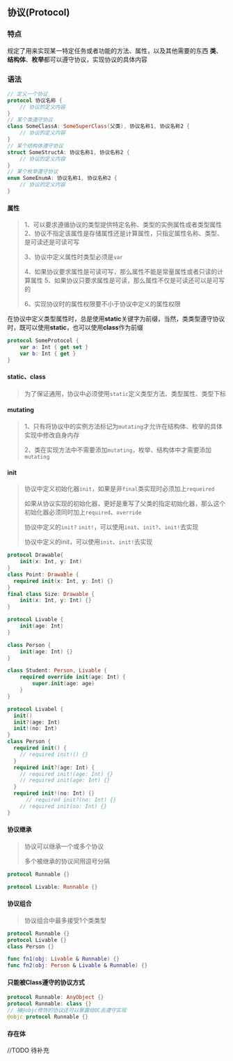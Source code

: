 ## 协议(Protocol)

### 特点

规定了用来实现某一特定任务或者功能的方法、属性，以及其他需要的东西
**类**、**结构体**、**枚举**都可以遵守协议，实现协议的具体内容

### 语法

```swift
// 定义一个协议
protocol 协议名称 {
    // 协议的定义内容
}
// 某个类遵守协议
class SomeClassA: SomeSuperClass(父类), 协议名称1, 协议名称2 {
    // 协议的定义内容
}
// 某个结构体遵守协议
struct SomeStructA: 协议名称1, 协议名称2 {
    // 协议的定义内容
}
// 某个枚举遵守协议
enum SomeEnumA: 协议名称1, 协议名称2 {
    // 协议的定义内容
}
```

#### 属性

> 1、可以要求遵循协议的类型提供特定名称、类型的实例属性或者类型属性
> 2、协议不指定该属性是存储属性还是计算属性，只指定属性名称、类型、是可读还是可读可写
>
> 3、协议中定义属性时类型必须是`var`
>
> 4、如果协议要求属性是可读可写，那么属性不能是常量属性或者只读的计算属性
> 5、如果协议只要求属性是可读，那么属性不仅是可读还可以是可写的
>
> 6、实现协议时的属性权限要不小于协议中定义的属性权限

在协议中定义类型属性时，总是使用**static**关键字为前缀，当然，类类型遵守协议时，既可以使用**static**，也可以使用**class**作为前缀

```swift
protocol SomeProtocol {
    var a: Int { get set }
    var b: Int { get }
}
```

#### static、class

> 为了保证通用，协议中必须使用`static`定义类型方法、类型属性、类型下标

#### mutating

> 1、只有将协议中的实例方法标记为`mutating`才允许在结构体、枚举的具体实现中修改自身内存
>
> 2、类在实现方法中不需要添加`mutating`，枚举、结构体中才需要添加`mutating`

#### init

> 协议中定义初始化器`init`，如果是非`final`类实现时必须加上`requeired`
>
> 如果从协议实现的初始化器，更好是重写了父类的指定初始化器，那么这个初始化器必须同时加上`required`、`override`
>
> 协议中定义的`init?` `init!`，可以使用`init`、`init?`、`init!`去实现
>
> 协议中定义的init，可以使用`init`、`init!`去实现

```swift
protocol Drawable{
	init(x: Int, y: Int)
}
class Point: Drawable {
  required init(x: Int, y: Int) {}
}
final class Size: Drawable {
	init(x: Int, y: Int) {}
}
```

```swift
protocol Livable {
    init(age: Int)
}

class Person {
    init(age: Int) {}
}

class Student: Person, Livable {
    required override init(age: Int) {
        super.init(age: age)
    }
}
```

```swift
protocol Livabel {
  init()
  init?(age: Int)
  init!(no: Int)
}
class Person {
  required init() {
    // required init!() {}
  }
  required init?(age: Int) {
    // required init!(age: Int) {}
    // required init(age: Int) {}
  }
  required init!(no: Int) {}
	  // required init?(no: Int) {}
  	// required init(no: Int) {}
}
```

#### 协议继承

> 协议可以继承一个或多个协议
>
> 多个被继承的协议间用逗号分隔

```swift
protocol Runnable {}

protocol Livable: Runnable {}
```

#### 协议组合

> 协议组合中最多接受1个类类型

```swift
protocol Runnable {}
protocol Livable {}
class Person {}

func fn1(obj: Livable & Runnable) {}
func fn2(obj: Person & Livable & Runnable) {}
```

#### 只能被Class遵守的协议方式

```swift
protocol Runnable: AnyObject {}
protocol Runnable: class {}
// 被@objc修饰的协议还可以暴露给OC去遵守实现
@objc protocol Runnable {}
```

#### 存在体

//TODO 待补充

